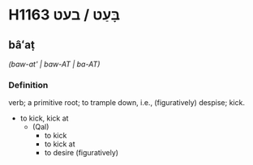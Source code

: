 # H1163 בָּעַט / בעט

## bâʻaṭ

_(baw-at' | baw-AT | ba-AT)_

### Definition

verb; a primitive root; to trample down, i.e., (figuratively) despise; kick.

- to kick, kick at
    - (Qal)
        - to kick
        - to kick at
        - to desire (figuratively)
